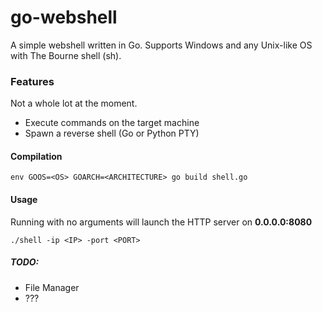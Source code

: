 # go-webshell
A simple webshell written in Go. Supports Windows and any Unix-like OS with The Bourne shell (sh).

### Features
Not a whole lot at the moment. 
* Execute commands on the target machine
* Spawn a reverse shell (Go or Python PTY)

#### Compilation
```
env GOOS=<OS> GOARCH=<ARCHITECTURE> go build shell.go
```

#### Usage
Running with no arguments will launch the HTTP server on **0.0.0.0:8080**
```
./shell -ip <IP> -port <PORT>
```

##### TODO:
* File Manager
* ???
